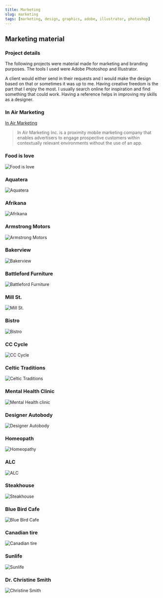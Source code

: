 ```yaml
---
title: Marketing
slug: marketing
tags: [marketing, design, graphics, adobe, illustrator, photoshop]
---
```


## Marketing material

### Project details

The following projects were material made for marketing and branding purposes. The tools I used were Adobe Photoshop and Illustrator.

A client would either send in their requests and I would make the design based on that or sometimes it was up to me. Having creative freedom is the part that I enjoy the most. I usually search online for inspiration and find something that could work. Having a reference helps in improving my skills as a designer.

### In Air Marketing

[In Air Marketing](http://inairmarketing.com/)

> In Air Marketing Inc. is a proximity mobile marketing company that enables advertisers to engage prospective customers within contextually relevant environments without the use of an app.

### Food is love

![Food is love](./img/marketing/foodislove.jpg)

### Aquatera

![Aquatera](./img/marketing/aquatera-100.jpg)

### Afrikana

![Afrikana](./img/marketing/afrikana-100.jpg)

### Armstrong Motors

![Armstrong Motors](./img/marketing/armstrong.png)

### Bakerview

![Bakerview](./img/marketing/bakerview.png)

### Battleford Furniture

![Battleford Furniture](./img/marketing/battleford-100.jpg)

### Mill St.

![Mill St.](./img/marketing/beer.png)

### Bistro

![Bistro](./img/marketing/bistro.png)

### CC Cycle

![CC Cycle](./img/marketing/cc-cycle-100.jpg)

### Celtic Traditions

![Celtic Traditions](./img/marketing/celtic-100.jpg)

### Mental Health Clinic

![Mental Health clinic](./img/marketing/depression-100.jpg)

### Designer Autobody

![Designer Autobody](./img/marketing/designer-autobody.png)

### Homeopath

![Homeopathy](./img/marketing/homeopathy.png)

### ALC

![ALC](./img/marketing/ALC.png)

### Steakhouse

![Steakhouse](./img/marketing/steakhouse-100.jpg)

### Blue Bird Cafe

![Blue Bird Cafe](./img/marketing/bluebird-cafe.jpg)

### Canadian tire

![Canadian tire](./img/marketing/canadian-tire.png)

### Sunlife

![Sunlife](./img/marketing/sunlife.png)

### Dr. Christine Smith

![Christine Smith](./img/marketing/swan.png)
